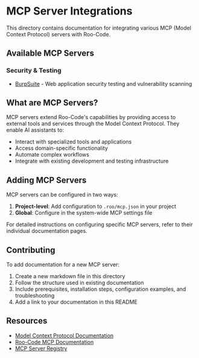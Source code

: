# MCP Server Integrations

This directory contains documentation for integrating various MCP (Model Context Protocol) servers with Roo-Code.

## Available MCP Servers

### Security & Testing

- [BurpSuite](./burpsuite.md) - Web application security testing and vulnerability scanning

## What are MCP Servers?

MCP servers extend Roo-Code's capabilities by providing access to external tools and services through the Model Context Protocol. They enable AI assistants to:

- Interact with specialized tools and applications
- Access domain-specific functionality
- Automate complex workflows
- Integrate with existing development and testing infrastructure

## Adding MCP Servers

MCP servers can be configured in two ways:

1. **Project-level**: Add configuration to `.roo/mcp.json` in your project
2. **Global**: Configure in the system-wide MCP settings file

For detailed instructions on configuring specific MCP servers, refer to their individual documentation pages.

## Contributing

To add documentation for a new MCP server:

1. Create a new markdown file in this directory
2. Follow the structure used in existing documentation
3. Include prerequisites, installation steps, configuration examples, and troubleshooting
4. Add a link to your documentation in this README

## Resources

- [Model Context Protocol Documentation](https://modelcontextprotocol.io/)
- [Roo-Code MCP Documentation](https://docs.roocode.com/advanced-usage/mcp)
- [MCP Server Registry](https://github.com/modelcontextprotocol/servers)
